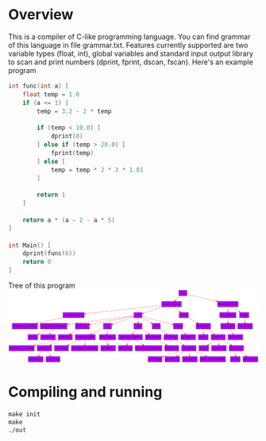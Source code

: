 # Overview
This is a compiler of C-like programming language. You can find grammar of this language in file grammar.txt. Features currently supported are two variable types (float, int), global variables and standard input output library to scan and print numbers (dprint, fprint, dscan, fscan). Here's an example program
```c++
int func(int a) [
	float temp = 1.0
	if (a <= 1) [
		temp = 3.2 - 2 * temp

		if (temp < 10.0) [
			dprint(0)
		] else if (temp > 20.0) [
			fprint(temp)
		] else [
			temp = temp * 2 * 3 * 1.01
		]

		return 1
	]

	return a * (a - 2 - a * 5)
]

int Main() [
	dprint(func(6))
	return 0
]
```
Tree of this program
![](compilation_res/tree.png)
# Compiling and running
```
make init
make
./out
```